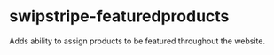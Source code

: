 swipstripe-featuredproducts
===========================

Adds ability to assign products to be featured throughout the website.
